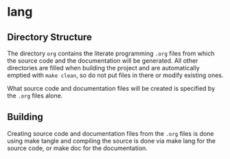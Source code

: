 lang
====

Directory Structure
-------------------

The directory `org` contains the literate programming `.org` files
from which the source code and the documentation will be generated.
All other directories are filled when building the project and are
automatically emptied with `make clean`, so do not put files in there
or modify existing ones.

What source code and documentation files will be created is specified
by the `.org` files alone.


Building
--------

Creating source code and documentation files from the `.org` files is
done using
    make tangle
and compiling the source is done via
    make lang
for the source code, or
    make doc
for the documentation.
